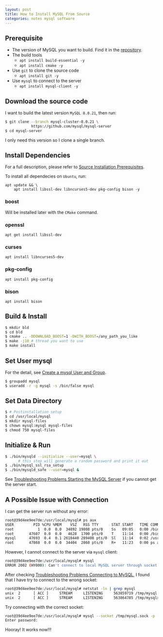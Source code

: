 ```yaml
---
layout: post
title: How to Install MySQL From Source
categories: notes mysql software
---
```


## Prerequisite
*  The version of MySQL you want to build. Find it in the [repository](https://github.com/mysql/mysql-server).
*  The build tools
    - `apt install build-essential -y`
    - `apt install cmake -y`
*  Use `git` to clone the source code
    - `apt install git -y`
*  Use `mysql` to connect to the server
    - `apt install mysql-client -y`

## Download the source code
I want to build the latest version `MySQL 8.0.21`, then run:

```` bash
$ git clone --branch mysql-cluster-8.0.21 \
            https://github.com/mysql/mysql-server                      
$ cd mysql-server                   
````

I only need this version so I clone a single branch.

## Install Dependencies
For a full description, please refer to [Source Installation Prerequisites](https://dev.mysql.com/doc/refman/8.0/en/source-installation-prerequisites.html).

To install all dependecies on `Ubuntu`, run:

````
apt update && \
    apt install libssl-dev libncurses5-dev pkg-config bison -y
````

### boost
Will be installed later with the `CMake` command.

### openssl
`apt get install libssl-dev`

### curses
`apt install libncurses5-dev`

### pkg-config
`apt install pkg-config`

### bison
`apt install bison`

## Build & Install
```` bash
$ mkdir bld
$ cd bld
$ cmake .. -DDOWNLOAD_BOOST=1 -DWITH_BOOST=/any_path_you_like
$ make -j10 # thread you want to use
$ make install
````

## Set User mysql
For the detail, see [Create a mysql User and Group](https://dev.mysql.com/doc/refman/8.0/en/binary-installation.html#binary-installation-createsysuser).
```` bash
$ groupadd mysql
$ useradd -r -g mysql -s /bin/false mysql
````

## Set Data Directory
```` bash
$ # Postinstallation setup
$ cd /usr/local/mysql
$ mkdir mysql-files
$ chown mysql:mysql mysql-files
$ chmod 750 mysql-files
````

## Initialize & Run
```` bash
$ ./bin/mysqld --initialize --user=mysql \
      # this step will generate a random password and print it out
$ ./bin/mysql_ssl_rsa_setup
$ ./bin/mysqld_safe --user=mysql &
````
See [Troubleshooting Problems Starting the MySQL Server](https://dev.mysql.com/doc/refman/8.0/en/starting-server-troubleshooting.html) if you cannot get the server start.

## A Possible Issue with Connection
I can get the server run without any error:

```` bash
root@39d4ee9ee7de:/usr/local/mysql# ps aux              
USER         PID %CPU %MEM    VSZ   RSS TTY      STAT START   TIME COMMAND
root           1  0.0  0.0  34892 19808 pts/0    Ss   09:05   0:00 /bin/bash
root       47607  0.0  0.0   4628  1700 pts/0    T    11:14   0:00 /bin/sh ./bin/mysqld_safe --user=mysql --verbose
mysql      47693  0.4  0.1 2610440 289408 pts/0  Sl   11:14   0:02 /usr/local/mysql/bin/mysqld --basedir=/usr/local/mysql --dat
root       47868  0.0  0.0  34404  2860 pts/0    R+   11:23   0:00 ps aux
````

However, I cannot connect to the server via `mysql` client:

```` bash
root@39d4ee9ee7de:/usr/local/mysql# mysql
ERROR 2002 (HY000): Can't connect to local MySQL server through socket '/var/run/mysqld/mysqld.sock' (2)
````

After checking [Troubleshooting Problems Connecting to MySQL](https://dev.mysql.com/doc/refman/8.0/en/problems-connecting.html), I found that I have try to connect to the wrong socket:

```` bash
root@39d4ee9ee7de:/usr/local/mysql# netstat -ln | grep mysql
unix  2      [ ACC ]     STREAM     LISTENING     563859719 /tmp/mysql.sock
unix  2      [ ACC ]     STREAM     LISTENING     563864785 /tmp/mysqlx.sock
````

Try connecting with the correct socket:

```` bash
root@39d4ee9ee7de:/usr/local/mysql# mysql --socket /tmp/mysql.sock -p
Enter password:
````

Hooray! It works now!!!
